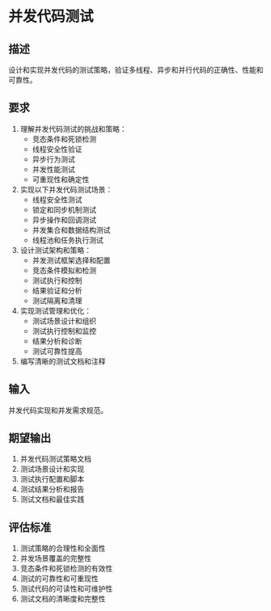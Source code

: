 # 并发代码测试

## 描述
设计和实现并发代码的测试策略，验证多线程、异步和并行代码的正确性、性能和可靠性。

## 要求
1. 理解并发代码测试的挑战和策略：
   - 竞态条件和死锁检测
   - 线程安全性验证
   - 异步行为测试
   - 并发性能测试
   - 可重现性和确定性
2. 实现以下并发代码测试场景：
   - 线程安全性测试
   - 锁定和同步机制测试
   - 异步操作和回调测试
   - 并发集合和数据结构测试
   - 线程池和任务执行测试
3. 设计测试架构和策略：
   - 并发测试框架选择和配置
   - 竞态条件模拟和检测
   - 测试执行和控制
   - 结果验证和分析
   - 测试隔离和清理
4. 实现测试管理和优化：
   - 测试场景设计和组织
   - 测试执行控制和监控
   - 结果分析和诊断
   - 测试可靠性提高
5. 编写清晰的测试文档和注释

## 输入
并发代码实现和并发需求规范。

## 期望输出
1. 并发代码测试策略文档
2. 测试场景设计和实现
3. 测试执行配置和脚本
4. 测试结果分析和报告
5. 测试文档和最佳实践

## 评估标准
1. 测试策略的合理性和全面性
2. 并发场景覆盖的完整性
3. 竞态条件和死锁检测的有效性
4. 测试的可靠性和可重现性
5. 测试代码的可读性和可维护性
6. 测试文档的清晰度和完整性